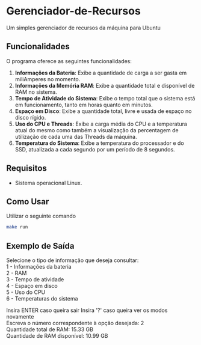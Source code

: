 # Gerenciador-de-Recursos
Um simples gerenciador de recursos da máquina para Ubuntu


## Funcionalidades

O programa oferece as seguintes funcionalidades:

1. **Informações da Bateria**: Exibe a quantidade de carga a ser gasta em miliAmperes no momento.
2. **Informações da Memória RAM**: Exibe a quantidade total e disponível de RAM no sistema.
3. **Tempo de Atividade do Sistema**: Exibe o tempo total que o sistema está em funcionamento, tanto em horas quanto em minutos.
4. **Espaço em Disco**: Exibe a quantidade total, livre e usada de espaço no disco rígido.
5. **Uso do CPU e Threads**: Exibe a carga média do CPU e a temperatura atual do mesmo como também a visualização da percentagem de utilização de cada uma das Threads da máquina.
6. **Temperatura do Sistema**: Exibe a temperatura do processador e do SSD, atualizada a cada segundo por um período de 8 segundos.

## Requisitos

- Sistema operacional Linux.

## Como Usar

Utilizar o seguinte comando 
```bash
make run
```
## Exemplo de Saída

Selecione o tipo de informação que deseja consultar:  
1 - Informações da bateria  
2 - RAM  
3 - Tempo de atividade  
4 - Espaço em disco  
5 - Uso do CPU  
6 - Temperaturas do sistema  

Insira ENTER caso queira sair Insira '?' caso queira ver os modos novamente  
Escreva o número correspondente à opção desejada: 2  
Quantidade total de RAM: 15.33 GB  
Quantidade de RAM disponível: 10.99 GB


